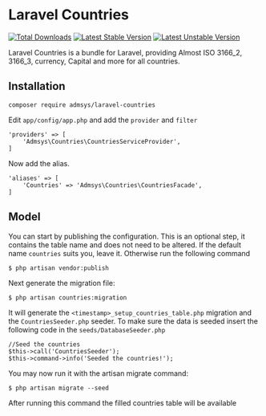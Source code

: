 # Laravel Countries

[![Total Downloads](https://poser.pugx.org/admsys/laravel-countries/downloads.svg)](https://packagist.org/packages/admsys/laravel-countries)
[![Latest Stable Version](https://poser.pugx.org/admsys/laravel-countries/v/stable.svg)](https://packagist.org/packages/admsys/laravel-countries)
[![Latest Unstable Version](https://poser.pugx.org/admsys/laravel-countries/v/unstable.svg)](https://packagist.org/packages/admsys/laravel-countries)

Laravel Countries is a bundle for Laravel, providing Almost ISO 3166_2, 3166_3, currency, Capital and more for all countries.


## Installation

    composer require admsys/laravel-countries

Edit `app/config/app.php` and add the `provider` and `filter`

    'providers' => [
        'Admsys\Countries\CountriesServiceProvider',
    ]

Now add the alias.

    'aliases' => [
        'Countries' => 'Admsys\Countries\CountriesFacade',
    ]


## Model

You can start by publishing the configuration. This is an optional step, it contains the table name and does not need to be altered. If the default name `countries` suits you, leave it. Otherwise run the following command

    $ php artisan vendor:publish

Next generate the migration file:

    $ php artisan countries:migration

It will generate the `<timestamp>_setup_countries_table.php` migration and the `CountriesSeeder.php` seeder. To make sure the data is seeded insert the following code in the `seeds/DatabaseSeeder.php`

    //Seed the countries
    $this->call('CountriesSeeder');
    $this->command->info('Seeded the countries!');

You may now run it with the artisan migrate command:

    $ php artisan migrate --seed

After running this command the filled countries table will be available
